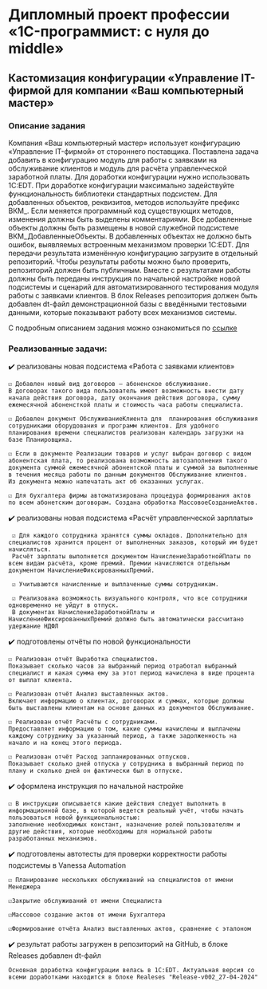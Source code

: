 # Дипломный проект профессии «1C-программист: с нуля до middle»

## Кастомизация конфигурации «Управление IT-фирмой для компании «Ваш компьютерный мастер»

### Описание задания

Компания «Ваш компьютерный мастер» использует конфигурацию «Управление IT-фирмой» от стороннего поставщика. Поставлена задача добавить в конфигурацию модуль для работы с заявками на обслуживание клиентов и модуль для расчёта управленческой заработной платы.
Для доработки конфигурации нужно использовать 1C:EDT. При доработке конфигурации максимально задействуйте функциональность библиотеки стандартных подсистем.
Для добавленных объектов, реквизитов, методов используйте префикс ВКМ_. Если меняется программный код существующих методов, изменения должны быть выделены комментариями.
Все добавленные объекты должны быть размещены в новой служебной подсистеме ВКМ_ДобавленныеОбъекты. В добавленных объектах не должно быть ошибок, выявляемых встроенным механизмом проверки 1C:EDT.
Для передачи результата изменённую конфигурацию загрузите в отдельный репозиторий. Чтобы результаты работы можно было проверить, репозиторий должен быть публичным.
Вместе с результатами работы должны быть переданы инструкция по начальной настройке новой подсистемы и сценарий для автоматизированного тестирования модуля работы с заявками клиентов.
В блок Releases репозитория должен быть добавлен dt-файл демонстрационной базы с введёнными тестовыми данными, которые показывают работу всех механизмов системы.

С подробным описанием задания можно ознакомиться по [ссылке](https://github.com/netology-code/fonecmid-diplom/blob/main/README.md)

### Реализованные задачи:
✔️ реализованы новая подсистема «Работа с заявками клиентов» 
 
    ☑️ Добавлен новый вид договоров – абоненское обслуживание.    
    В договорах такого вида пользователь имеет возможность внести дату начала действия договора, дату окончания действия договора, сумму ежемесячной абоненсткой платы и стоимость часа работы специалиста.   
 
    ☑️ Добавлен документ ОбслуживаниеКлиента для  планирования обслуживания сотрудниками оборудования и программ клиентов. Для удобного планирования времени специалистов реализован календарь загрузки на базе Планировщика.

    ☑️ Если в документе Реализации товаров и услуг выбран договор с видом абонентская плата, то реализована возможность автозаполнения такого документа суммой ежемесячной абонентской платы и суммой за выполненные в течения месяца работы по данным документов Обслуживание клиентов. 
    Из документа можно напечатать акт об оказанных услугах.

    ☑️ Для бухгалтера фирмы автоматизирована процедура формирования актов по всем абонетским договорам. Создана обработка МассовоеСозданиеАктов.

✔️ реализованы новая подсистема «Расчёт управленческой зарплаты» 

     ☑️ Для каждого сотрудника хранятся суммы окладов. Дополнительно для специалистов хранится процент от выполненных заказов, который им будет начисляться. 
     Расчёт зарплаты выполняется документом НачислениеЗаработнойПлаты по всем видам расчёта, кроме премий. Премии начисляются отдельным документом НачислениеФиксированныхПремий.
  
     ☑️ Учитываются начисленные и выплаченные суммы сотрудникам.

     ☑️ Реализована возможность визуального контроля, что все сотрудники одновременно не уйдут в отпуск. 
     В документах НачислениеЗаработнойПлаты и НачислениеФиксированныхПремий должно быть автоматически рассчитано удержание НДФЛ

✔️ подготовлены отчёты по новой функциональности

    ☑️ Реализован отчёт Выработка специалистов. 
    Показывает сколько часов за выбранный период отработал выбранный специалист и какая сумма ему за этот период начислена в виде процента от выплат клиента. 

    ☑️ Реализован отчёт Анализ выставленных актов. 
    Включает информацию о клиентах, договорах и суммах, которые должны быть выставлены клиентам на основе данных из документов Обслуживание. 

    ☑️ Реализован отчёт Расчёты с сотрудниками. 
    Предоставляет информацию о том, какие суммы начислены и выплачены каждому сотруднику за указанный период, а также задолженность на начало и на конец этого периода.

    ☑️ Реализован отчёт Расход запланированных отпусков. 
    Показывает сколько дней отпуска у сотрудника в выбранный период по плану и сколько дней он фактически был в отпуске.

✔️ оформлена инструкция по начальной настройке

    ☑️ В инструкции описывается какие действия следует выполнить в информационной базе, в которой ведется реальный учёт, чтобы начать пользоваться новой функциональностью:
    заполнение необходимых констант, назначение ролей пользователям и другие действия, которые необходимы для нормальной работы разработанных механизмов.

✔️ подготовлены автотесты для проверки корректности работы подсистемы в Vanessa Automation

    ☑️ Планирование нескольких обслуживаний на специалистов от имени Менеджера
    
    ☑️Закрытие обслуживаний от имени Специалиста
    
    ☑️Массовое создание актов от имени Бухгалтера
   
    ☑️Формирование отчёта Анализ выставленных актов, сравнение с эталоном

✔️ результат работы загружен в репозиторий на GitHub, в блоке Releases  добавлен dt-файл

    Основная доработка конфигурации велась в 1C:EDT. Актуальная версия со всеми доработками находится в блоке Realeses "Release-v002_27-04-2024"

